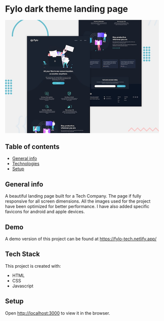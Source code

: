 # Fylo dark theme landing page

![Design Fylo dark theme landing page](./design/desktop-preview.jpg)

## Table of contents

- [General info](#general-info)
- [Technologies](#technologies)
- [Setup](#setup)

## General info

A beautiful landing page built for a Tech Company. The page if fully responsive for all screen dimensions. All the images used for the project have been optimized for better performance. I have also added specific favicons for android and apple devices.

## Demo

A demo version of this project can be found at https://fylo-tech.netlify.app/

## Tech Stack

This project is created with:

- HTML
- CSS
- Javascript

## Setup

Open [http://localhost:3000](http://localhost:3000) to view it in the browser.

